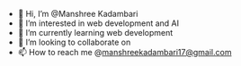 - 👋 Hi, I’m @Manshree Kadambari
- 👀 I’m interested in web development and AI
- 🌱 I’m currently learning web development 
- 💞️ I’m looking to collaborate on 
- 📫 How to reach me @manshreekadambari17@gmail.com


<!---
Manshree17/Manshree17 is a ✨ special ✨ repository because its `README.md` (this file) appears on your GitHub profile.
You can click the Preview link to take a look at your changes.
--->
